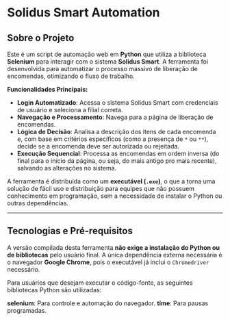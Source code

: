 # Solidus Smart Automation

## Sobre o Projeto
Este é um script de automação web em **Python** que utiliza a biblioteca **Selenium** para interagir com o sistema **Solidus Smart**. A ferramenta foi desenvolvida para automatizar o processo massivo de liberação de encomendas, otimizando o fluxo de trabalho.

**Funcionalidades Principais:**
- **Login Automatizado**: Acessa o sistema Solidus Smart com credenciais de usuário e seleciona a filial correta.
- **Navegação e Processamento**: Navega para a página de liberação de encomendas.
- **Lógica de Decisão**: Analisa a descrição dos itens de cada encomenda e, com base em critérios específicos (como a presença de `*` ou `**`), decide se a encomenda deve ser autorizada ou rejeitada.
- **Execução Sequencial**: Processa as encomendas em ordem inversa (do final para o início da página, ou seja, do mais antigo pro mais recente), salvando as alterações no sistema.

A ferramenta é distribuída como um **executável (`.exe`)**, o que a torna uma solução de fácil uso e distribuição para equipes que não possuem conhecimento em programação, sem a necessidade de instalar o Python ou outras dependências.

---

## Tecnologias e Pré-requisitos
A versão compilada desta ferramenta **não exige a instalação do Python ou de bibliotecas** pelo usuário final. A única dependência externa necessária é o navegador **Google Chrome**, pois o executável já inclui o `Chromedriver` necessário.

Para usuários que desejam executar o código-fonte, as seguintes bibliotecas Python são utilizadas:

 **selenium**: Para controle e automação do navegador.
 **time**: Para pausas programadas.
